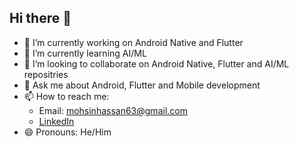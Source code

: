 ## Hi there 👋

<!--
**mohsin363/mohsin363** is a ✨ _special_ ✨ repository because its `README.md` (this file) appears on your GitHub profile.

Here are some ideas to get you started:

- 🔭 I’m currently working on Android Native and Flutter
- 🌱 I’m currently learning AI/ML
- 👯 I’m looking to collaborate on Android Native, Flutter and AI/ML repositries
- 💬 Ask me about ...
- 📫 How to reach me:
- 😄 Pronouns: He/Him
-->

- 🔭 I’m currently working on Android Native and Flutter
- 🌱 I’m currently learning AI/ML
- 👯 I’m looking to collaborate on Android Native, Flutter and AI/ML repositries
- 💬 Ask me about Android, Flutter and Mobile development
- 📫 How to reach me:
     - Email: mohsinhassan63@gmail.com
     - [LinkedIn](www.linkedin.com/in/mohsinhassan92)
- 😄 Pronouns: He/Him
